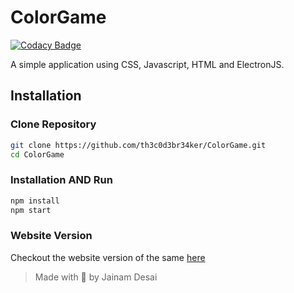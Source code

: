 # ColorGame

[![Codacy Badge](https://api.codacy.com/project/badge/Grade/78aaa61a52a64e4aa1a0cbb9733cd3b0)](https://app.codacy.com/manual/th3c0d3br34ker/ColorGame?utm_source=github.com&utm_medium=referral&utm_content=th3c0d3br34ker/ColorGame&utm_campaign=Badge_Grade_Dashboard)

A simple application using CSS, Javascript, HTML and ElectronJS.

## Installation

### Clone Repository

```bash
git clone https://github.com/th3c0d3br34ker/ColorGame.git
cd ColorGame
```

### Installation AND Run

```bash
npm install
npm start
```

### Website Version

Checkout the website version of the same [here](https://th3c0d3br34ker.github.io/ColorGame/)

> Made with 🖤 by Jainam Desai
